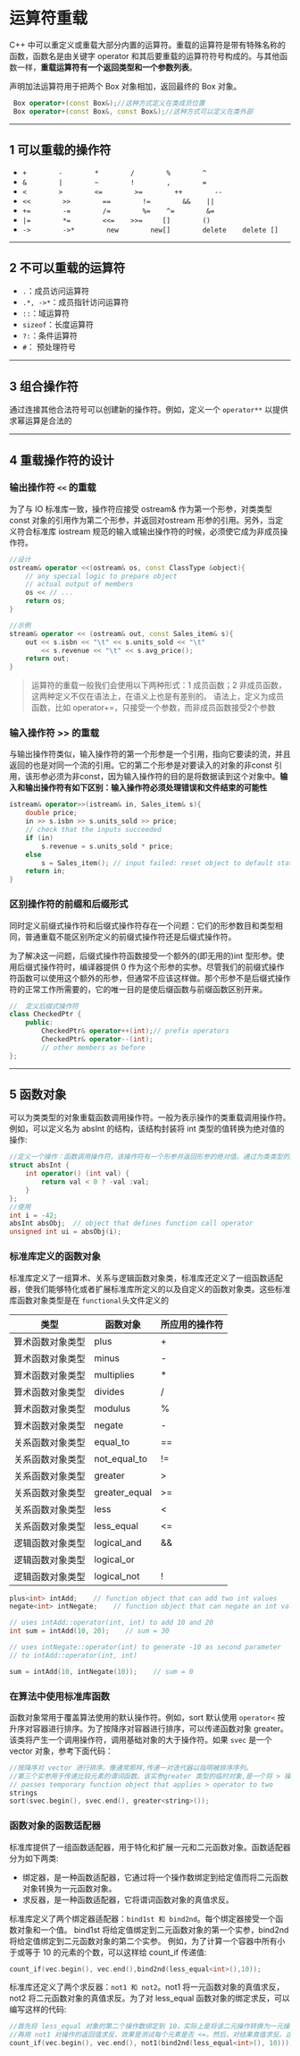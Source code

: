 # 运算符重载

C++ 中可以重定义或重载大部分内置的运算符。重载的运算符是带有特殊名称的函数，函数名是由关键字 operator 和其后要重载的运算符符号构成的。与其他函数一样，**重载运算符有一个返回类型和一个参数列表**。

声明加法运算符用于把两个 Box 对象相加，返回最终的 Box 对象。

```cpp
 Box operator+(const Box&);//这种方式定义在类成员位置
 Box operator+(const Box&, const Box&);//这种方式可以定义在类外部
```

---
## 1 可以重载的操作符

- `+        -        *        /        %        ^`
- `&        |        ~        !        ,        =`
- `<        >        <=        >=        ++        --`
- `<<        >>        ==        !=        &&    ||`
- `+=        -=        /=        %=    ^=        &=`
- `|=        *=        <<=    >>=     []        ()`
- `->        ->*        new        new[]        delete    delete []`

---
## 2 不可以重载的运算符

- `.`：成员访问运算符
- `.*, ->*`：成员指针访问运算符
- `::`：域运算符
- `sizeof`：长度运算符
- `?:`：条件运算符
- `#`： 预处理符号

---
## 3 组合操作符

通过连接其他合法符号可以创建新的操作符。例如，定义一个 `operator**` 以提供求幂运算是合法的

---
## 4 重载操作符的设计

### 输出操作符 `<<` 的重载

为了与 IO 标准库一致，操作符应接受 ostream& 作为第一个形参，对类类型 const 对象的引用作为第二个形参，并返回对ostream 形参的引用。另外，当定义符合标准库 iostream 规范的输入或输出操作符的时候，必须使它成为非成员操作符。

```cpp
//设计
ostream& operator <<(ostream& os, const ClassType &object){
    // any special logic to prepare object
    // actual output of members
    os << // ...
    return os;
}

//示例
stream& operator << (ostream& out, const Sales_item& s){
    out << s.isbn << "\t" << s.units_sold << "\t"
        << s.revenue << "\t" << s.avg_price();
    return out;
}
```

>运算符的重载一般我们会使用以下两种形式：1 成员函数；2 非成员函数，这两种定义不仅在语法上，在语义上也是有差别的。
>语法上，定义为成员函数，比如 operator+=，只接受一个参数，而非成员函数接受2个参数

### 输入操作符 >> 的重载

与输出操作符类似，输入操作符的第一个形参是一个引用，指向它要读的流，并且返回的也是对同一个流的引用。它的第二个形参是对要读入的对象的非const 引用，该形参必须为非const，因为输入操作符的目的是将数据读到这个对象中。**输入和输出操作符有如下区别：输入操作符必须处理错误和文件结束的可能性**

```cpp
istream& operator>>(istream& in, Sales_item& s){
    double price;
    in >> s.isbn >> s.units_sold >> price;
    // check that the inputs succeeded
    if (in)
        s.revenue = s.units_sold * price;
    else
        s = Sales_item(); // input failed: reset object to default state
    return in;
}
```

### 区别操作符的前缀和后缀形式

同时定义前缀式操作符和后缀式操作符存在一个问题：它们的形参数目和类型相同，普通重载不能区别所定义的前缀式操作符还是后缀式操作符。

为了解决这一问题，后缀式操作符函数接受一个额外的(即无用的)int 型形参。使用后缀式操作符时，编译器提供 0 作为这个形参的实参。尽管我们的前缀式操作符函数可以使用这个额外的形参，但通常不应该这样做。那个形参不是后缀式操作符的正常工作所需要的，它的唯一目的是使后缀函数与前缀函数区别开来。

```cpp
//  定义后缀式操作符
class CheckedPtr {
    public:
        CheckedPtr& operator++(int);// prefix operators
        CheckedPtr& operator--(int);
        // other members as before
};
```

---
## 5 函数对象

可以为类类型的对象重载函数调用操作符。一般为表示操作的类重载调用操作符。例如，可以定义名为 absInt 的结构，该结构封装将 int 类型的值转换为绝对值的操作:

```cpp
//定义一个操作：函数调用操作符，该操作符有一个形参并返回形参的绝对值。通过为类类型的对象提供一个实参表而使用调用操作符，所用的方式看起来像一个函数调用
struct absInt {
    int operator() (int val) {
        return val < 0 ? -val :val;
    }
};
//使用
int i = -42;
absInt absObj;  // object that defines function call operator
unsigned int ui = absObj(i);  
```

### 标准库定义的函数对象

标准库定义了一组算术、关系与逻辑函数对象类，标准库还定义了一组函数适配器，使我们能够特化或者扩展标准库所定义的以及自定义的函数对象类。这些标准库函数对象类型是在 `functional`头文件定义的

类型    | 函数对象    | 所应用的操作符
--- | ---|---
算术函数对象类型|    plus<Type>     | + 
算术函数对象类型 | minus<Type>     | -
算术函数对象类型 | multiplies<Type> | *
算术函数对象类型 | divides<Type>     | /
算术函数对象类型 | modulus<Type> | %
算术函数对象类型 | negate<Type>     | -
关系函数对象类型     | equal_to<Type>     | ==
关系函数对象类型| not_equal_to<Type>     | !=
关系函数对象类型| greater<Type>     | >
关系函数对象类型| greater_equal<Type>     | >=
关系函数对象类型| less<Type>     | <
关系函数对象类型| less_equal<Type> | <=
逻辑函数对象类型 | logical_and<Type>     | &&
逻辑函数对象类型 | logical_or<Type>     | |
逻辑函数对象类型| logical_not<Type>     | !

```cpp
plus<int> intAdd;    // function object that can add two int values
negate<int> intNegate;    // function object that can negate an int value

// uses intAdd::operator(int, int) to add 10 and 20
int sum = intAdd(10, 20);    // sum = 30

// uses intNegate::operator(int) to generate -10 as second parameter
// to intAdd::operator(int, int)

sum = intAdd(10, intNegate(10));    // sum = 0
```

### 在算法中使用标准库函数

函数对象常用于覆盖算法使用的默认操作符。例如，sort 默认使用 `operator<` 按升序对容器进行排序。为了按降序对容器进行排序，可以传递函数对象 greater。该类将产生一个调用操作符，调用基础对象的大于操作符。如果 `svec` 是一个 vector 对象，参考下面代码：

```cpp
//按降序对 vector 进行排序。像通常那样,传递一对迭代器以指明被排序序列。
//第三个实参用于传递比较元素的谓词函数。该实参greater 类型的临时对象,是一个将 > 操作符应用于两个 string 操作符的函数对象
// passes temporary function object that applies > operator to two
strings
sort(svec.begin(), svec.end(), greater<string>());
```

### 函数对象的函数适配器

标准库提供了一组函数适配器，用于特化和扩展一元和二元函数对象。函数适配器分为如下两类:

- 绑定器，是一种函数适配器，它通过将一个操作数绑定到给定值而将二元函数对象转换为一元函数对象。
- 求反器，是一种函数适配器，它将谓词函数对象的真值求反。

标准库定义了两个绑定器适配器：`bind1st 和 bind2nd`。每个绑定器接受一个函数对象和一个值。
bind1st 将给定值绑定到二元函数对象的第一个实参，bind2nd 将给定值绑定到二元函数对象的第二个实参。
例如，为了计算一个容器中所有小于或等于 10 的元素的个数，可以这样给 count_if 传递值:

```cpp
count_if(vec.begin(), vec.end(),bind2nd(less_equal<int>(),10));
```

标准库还定义了两个求反器：`not1 和 not2`。not1 将一元函数对象的真值求反，not2 将二元函数对象的真值求反。为了对 less_equal 函数对象的绑定求反，可以编写这样的代码:

```cpp
//首先将 less_equal 对象的第二个操作数绑定到 10，实际上是将该二元操作转换为一元操作。
//再用 not1 对操作的返回值求反，效果是测试每个元素是否 <=。然后，对结果真值求反。这个 count_if 调用的效果是对不 <= 10 的那些元素进行计数。
count_if(vec.begin(), vec.end(), not1(bind2nd(less_equal<int>(), 10)));
```
